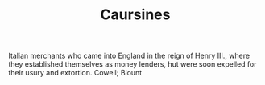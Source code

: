 ---
title: Caursines
letter: C
permalink: "/definitions/bld-caursines.html"
body: Italian merchants who came into England in the reign of Henry III., where they
  established themselves as money lenders, hut were soon expelled for their usury
  and extortion. Cowell; Blount
published_at: '2018-07-07'
source: Black's Law Dictionary 2nd Ed (1910)
layout: post
---